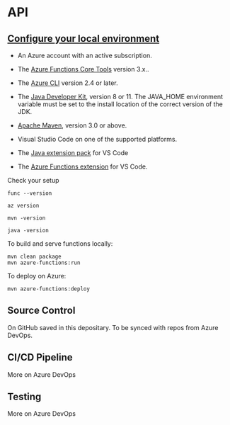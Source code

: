 # API

## [Configure your local environment](https://docs.microsoft.com/en-us/azure/azure-functions/create-first-function-vs-code-java)

- An Azure account with an active subscription.

- The [Azure Functions Core Tools](https://docs.microsoft.com/en-us/azure/azure-functions/functions-run-local) version 3.x..

- The [Azure CLI](https://docs.microsoft.com/en-us/cli/azure/install-azure-cli) version 2.4 or later.

- The [Java Developer Kit](https://docs.microsoft.com/en-us/azure/developer/java/fundamentals/java-jdk-long-term-support), version 8 or 11. The JAVA_HOME environment variable must be set to the install location of the correct version of the JDK.

- [Apache Maven](https://maven.apache.org/), version 3.0 or above.

- Visual Studio Code on one of the supported platforms.

- The [Java extension pack](https://marketplace.visualstudio.com/items?itemName=vscjava.vscode-java-pack) for VS Code

- The [Azure Functions extension](https://marketplace.visualstudio.com/items?itemName=ms-azuretools.vscode-azurefunctions) for VS Code.

Check your setup

`func --version`

`az version`

`mvn -version`

`java -version`

To build and serve functions locally:

```
mvn clean package
mvn azure-functions:run
```

To deploy on Azure:

```
mvn azure-functions:deploy
```

## Source Control

On GitHub saved in this depositary. To be synced with repos from Azure DevOps.

## CI/CD Pipeline

More on Azure DevOps

## Testing

More on Azure DevOps
